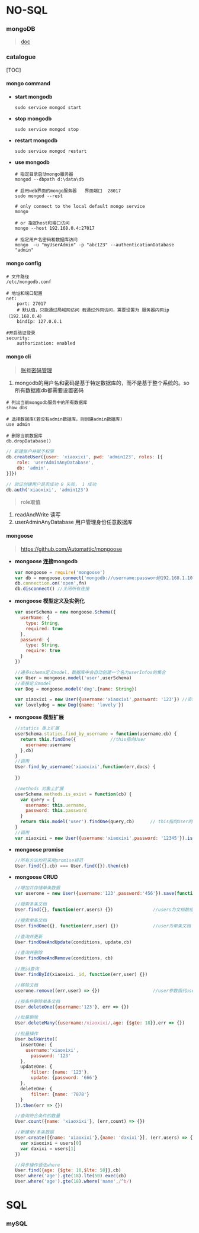 # NO-SQL

### mongoDB

> [doc](https://docs.mongodb.com/master/mongo/)



### catalogue

[TOC]



#### mongo command

* **start mongodb**

  ```shell
  sudo service mongod start
  ```

* **stop mongodb**

  ```shell
  sudo service mongod stop
  ```

* **restart mongodb**

  ```shell
  sudo service mongod restart
  ```

* **use mongodb**

  ```shell
  # 指定目录启动mongo服务器
  mongod --dbpath d:\data\db 
  
  # 启用web界面的mongo服务器   界面端口  28017
  sudo mongod --rest
  
  # only connect to the local default mongo service
  mongo
  
  # or 指定host和端口访问
  mongo --host 192.168.0.4:27017
  
  # 指定用户名密码和数据库访问
  mongo  -u "myUserAdmin" -p "abc123" --authenticationDatabase "admin"
  ```


#### mongo config

```shell
# 文件路径
/etc/mongodb.conf

# 地址和端口配置
net:
	port: 27017
	# 默认值，只能通过局域网访问 若通过外网访问，需要设置为 服务器内网ip（192.168.0.4）
	bindIp: 127.0.0.1 
	
#开启验证登录
security:
	authorization: enabled 
```



#### mongo cli

> [账号密码管理](https://blog.csdn.net/fofabu2/article/details/78983741)

1. mongodb的用户名和密码是基于特定数据库的，而不是基于整个系统的。so所有数据库db都需要设置密码

```shell
# 列出当前mongodb服务中的所有数据库
show dbs

# 选择数据库(若没有admin数据库，则创建admin数据库)
use admin

# 删除当前数据库
db.dropDatabase()
```

```js
// 新建账户并赋予权限
db.createUser({user: 'xiaoxixi', pwd: 'admin123', roles: [{ 
    role: 'userAdminAnyDatabase',
	db: 'admin',
}]})

// 验证创建用户是否成功 0 失败， 1 成功
db.auth('xiaoxixi', 'admin123') 
```

> role取值

1. readAndWrite   读写
2. userAdminAnyDatabase 用户管理身份任意数据库



#### mongoose

> https://github.com/Automattic/mongoose

* **mongoose 连接mongodb**

  ```js
  var mongoose = require('mongoose')
  var db = mongoose.connect('mongodb://username:password@192.168.1.101:port/db_name')
  db.connection.on('open',fn)
  db.disconnect() //关闭所有连接
  ```


* **mongoose 模型定义及实例化**

  ```js
  var userSchema = new mongoose.Schema({
    userName: {
      type: String,
      required: true
    },
    password: {
      type: String,
      require: true
    }
  })
  
  //通多schema定义model，数据库中会自动创建一个名为userInfos的集合
  var User = mongoose.model('user',userSchema) 
  //直接定义model
  var Dog = mongoose.model('dog',{name: String})   
  
  var xiaoxixi = new User({username:'xiaoxixi',password: '123'}) //实例化
  var lovelydog = new Dog({name: 'lovely'})      
  ```


* **mongoose 模型扩展**

  ```js
  //statics 类上扩展
  userSchema.statics.find_by_username = function(username,cb) {
    return this.findOne({             //this指向User
      username:username
    },cb)
  }
  //调用
  User.find_by_username('xiaoxixi',function(err,docs) {
    	
  })
  
  //methods 对象上扩展
  userSchema.methods.is_exist = function(cb) {
    var query = {
      username: this.uername,
      password: this.password
    }
    return this.model('user').findOne(query,cb)      // this指向User的实例
  }
  //调用
  var xiaoxixi = new User({username:'xiaoxixi',password: '12345'}).is_exist(cb)
  ```


* **mongoose promise**

  ```js
  //所有方法均可采用promise规范
  User.find({},cb) === User.find({}).then(cb)
  ```

* **mongoose CRUD**

  ```js
  //增加并存储单条数据
  var userone = new User({username:'123',password:'456'}).save(function(err,user) {})
  
  //搜索多条文档
  User.find({}, function(err,users) {})               //users为文档数组   {}为查询条件
  
  //搜索单条文档
  User.findOne({}, function(err,user) {})             //user为单条文档
  
  //查询并更新
  User.findOneAndUpdate(conditions, update,cb)
  
  //查询并删除
  User.findOneAndRemove(conditions, cb)
  
  //按id查询
  User.findById(xiaoxixi._id, function(err,user) {})  
  
  //移除文档
  userone.remove((err,user) => {})                    //user参数指代userone
  
  //按条件删除单条文档
  User.deleteOne({username:'123'}, err => {})
  
  //批量删除
  User.deleteMany({username:/xiaoxixi/,age: {$gte: 18}},err => {})
  
  //批量操作
  User.bulkWrite([
    insertOne: {
      username:'xiaoxixi',
    	password: '123'
    },
    updateOne: {
    	filter: {name: '123'},
    	update: {password: '666'}
    },
    deleteOne: {
    	filter: {name: '7878'}
    }
  ]).then(err => {})
  
  //查询符合条件的数量
  User.count({name: 'xiaoxixi'}, (err,count) => {})
  
  //新建单/多条数据
  User.create([{name: 'xiaoxixi'},{name: 'daxixi'}], (err,users) => {
    var xiaoxixi = users[0]
    var daxixi = users[1]
  })
  
  //异步操作语法where
  User.find({age: {$gte: 18,$lte: 50}},cb)
  User.where('age').gte(18).lte(50).exec(cb)
  User.where('age').gte(18).where('name',/^b/)
  
  
  ```






# SQL

### mySQL

